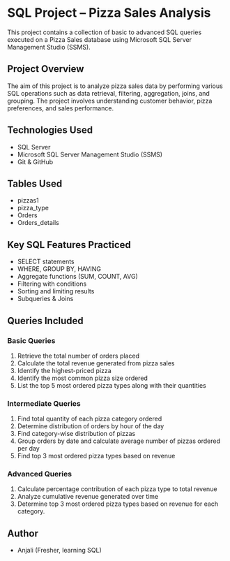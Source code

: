 # SQL Project – Pizza Sales Analysis

This project contains a collection of basic to advanced SQL queries executed on a Pizza Sales database using Microsoft SQL Server Management Studio (SSMS).

## Project Overview

The aim of this project is to analyze pizza sales data by performing various SQL operations such as data retrieval, filtering, aggregation, joins, and grouping. The project involves understanding customer behavior, pizza preferences, and sales performance.

## Technologies Used

- SQL Server  
- Microsoft SQL Server Management Studio (SSMS)  
- Git & GitHub  

## Tables Used

- pizzas1  
- pizza_type  
- Orders  
- Orders_details  

## Key SQL Features Practiced

- SELECT statements  
- WHERE, GROUP BY, HAVING  
- Aggregate functions (SUM, COUNT, AVG)  
- Filtering with conditions  
- Sorting and limiting results  
- Subqueries & Joins  

## Queries Included

### Basic Queries

1. Retrieve the total number of orders placed  
2. Calculate the total revenue generated from pizza sales  
3. Identify the highest-priced pizza  
4. Identify the most common pizza size ordered  
5. List the top 5 most ordered pizza types along with their quantities  

### Intermediate Queries

1. Find total quantity of each pizza category ordered  
2. Determine distribution of orders by hour of the day  
3. Find category-wise distribution of pizzas  
4. Group orders by date and calculate average number of pizzas ordered per day  
5. Find top 3 most ordered pizza types based on revenue  

### Advanced Queries

1. Calculate percentage contribution of each pizza type to total revenue  
2. Analyze cumulative revenue generated over time  
3. Determine top 3 most ordered pizza types based on revenue for each category.

   
## Author
- Anjali (Fresher, learning SQL)
